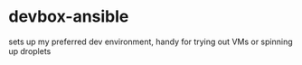 # devbox-ansible

sets up my preferred dev environment, handy for trying out VMs or spinning up droplets
